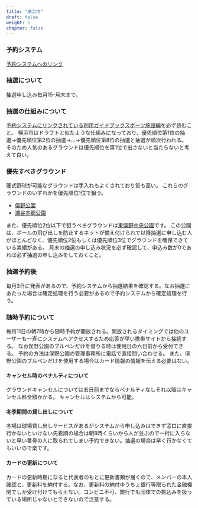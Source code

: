 ```yaml
---
title: "横浜市"
draft: false
weight: 5
chapter: false
---
```


### 予約システム

[予約システムへのリンク](https://www.shisetsu.city.yokohama.lg.jp/user/Home)

### 抽選について

抽選申し込み毎月15-月末まで。

### 抽選の仕組みについて

[予約システムにリンクされている利用ガイドブックスポーツ施設編](https://www.shisetsu.city.yokohama.lg.jp/user/doc/guide_sp/)を必ず読むこと。
横浜市はドラフトと似たような仕組みになっており、優先順位第1位の抽選->優先順位第2位の抽選->...->優先順位第8位の抽選と抽選が順次行われる。
そのため人気のあるグラウンドは優先順位を第1位で出さないと当たらないと考えて良い。

### 優先すべきグラウンド

硬式野球が可能なグラウンドは手入れもよくされており質も高い。
これらのグラウンドのいずれかを優先順位1位で狙う。

- [俣野公園](https://www.hama-midorinokyokai.or.jp/park/matano/)
- [瀬谷本郷公園](https://seya-yokohamaueki.jp/)

また、優先順位2位以下で狙うべきグラウンドは[東俣野中央公園](https://midocomi.com/higasimatanocyuoupark.html)です。
この公園は、ボールの飛び出しを防止するネットが備え付けられて以降抽選に申し込む人がほとんどなく、優先順位2位もしくは優先順位3位でグラウンドを確保できている実績がある。
月末の抽選の申し込み状況を必ず確認して、申込み数が0であれば必ず抽選の申し込みをしておくこと。

### 抽選予約後

毎月3日に発表があるので、予約システムから抽選結果を確認する。なお抽選にあたった場合は確定処理を行う必要があるので予約システムから確定処理を行う。

### 随時予約について

毎月11日の朝7時から随時予約が開放される。開放されるタイミングでは他のユーザーも一斉にシステムへアクセスするため応答が早い携帯サイトから接続する。
なお俣野公園のブルペンだけを借りる時は使用日の六日前から受付できる。
予約の方法は俣野公園の管理事務所に電話で直接問い合わせる。
また、俣野公園のブルペンだけを使用する場合はカード情報の情報を伝える必要はない。

#### キャンセル時のペナルティについて

グラウンドキャンセルについては五日前までならペナルティなしそれ以降はキャンセル料全額かかる。
キャンセルはシステムから可能。

#### 冬季期間の貸し出しについて

冬場は球場貸し出しサービスがあるがシステムから申し込みはできず窓口に直接行かないといけない先着順の場合は朝8時くらいから人が並ぶので一桁に入らないと早い番号の人に取られてしまい予約できない。抽選の場合は早く行かなくてもいいので楽です。

#### カードの更新について

カードの更新時期になると代表者のもとに更新書類が届くので、メンバーの本人確認と、更新料を納付する。なお、更新料の納付ゆうちょ銀行等限られた金融機関でしか受け付けてもらえない。コンビニ不可、銀行でも団体での振込みを扱っている場所じゃないとできないので注意する。
